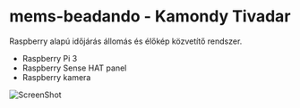 # mems-beadando - Kamondy Tivadar
Raspberry alapú időjárás állomás és élőkép közvetítő rendszer.

- Raspberry Pi 3
- Raspberry Sense HAT panel
- Raspberry kamera

![ScreenShot](https://github.com/tivadark/mems-beadando/blob/master/kepek/kesz.png)
